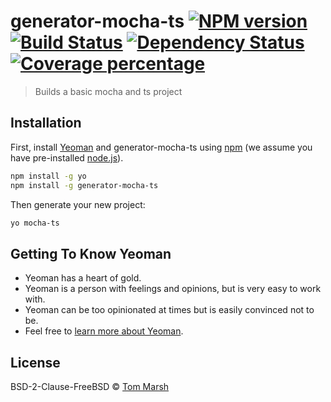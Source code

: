 # generator-mocha-ts [![NPM version][npm-image]][npm-url] [![Build Status][travis-image]][travis-url] [![Dependency Status][daviddm-image]][daviddm-url] [![Coverage percentage][coveralls-image]][coveralls-url]
> Builds a basic mocha and ts project

## Installation

First, install [Yeoman](http://yeoman.io) and generator-mocha-ts using [npm](https://www.npmjs.com/) (we assume you have pre-installed [node.js](https://nodejs.org/)).

```bash
npm install -g yo
npm install -g generator-mocha-ts
```

Then generate your new project:

```bash
yo mocha-ts
```

## Getting To Know Yeoman

 * Yeoman has a heart of gold.
 * Yeoman is a person with feelings and opinions, but is very easy to work with.
 * Yeoman can be too opinionated at times but is easily convinced not to be.
 * Feel free to [learn more about Yeoman](http://yeoman.io/).

## License

BSD-2-Clause-FreeBSD © [Tom Marsh]()


[npm-image]: https://badge.fury.io/js/generator-mocha-ts.svg
[npm-url]: https://npmjs.org/package/generator-mocha-ts
[travis-image]: https://travis-ci.com/tsmarsh/generator-mocha-ts.svg?branch=master
[travis-url]: https://travis-ci.com/tsmarsh/generator-mocha-ts
[daviddm-image]: https://david-dm.org/tsmarsh/generator-mocha-ts.svg?theme=shields.io
[daviddm-url]: https://david-dm.org/tsmarsh/generator-mocha-ts
[coveralls-image]: https://coveralls.io/repos/tsmarsh/generator-mocha-ts/badge.svg
[coveralls-url]: https://coveralls.io/r/tsmarsh/generator-mocha-ts
